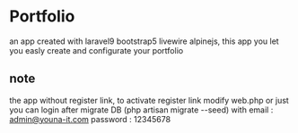 # Portfolio
an app created with laravel9 bootstrap5 livewire alpinejs,
this app you let you easly create and configurate your portfolio 

## note
the app without register link, to activate register link modify web.php
or just you can login after migrate DB (php artisan migrate --seed) with
email : admin@youna-it.com
password : 12345678
